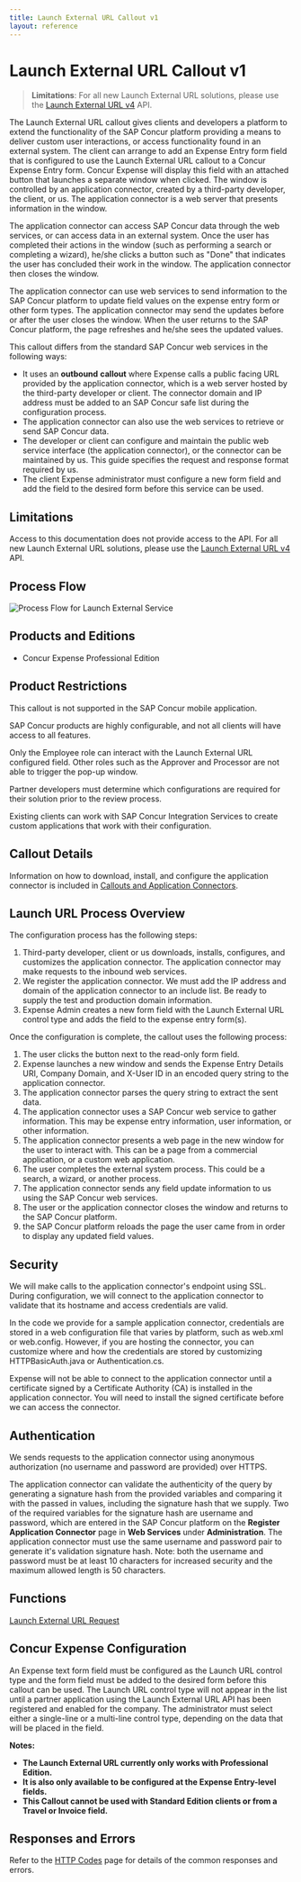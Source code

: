 ```yaml
---
title: Launch External URL Callout v1
layout: reference
---
```


# Launch External URL Callout v1

> **Limitations**: For all new Launch External URL solutions, please use the [Launch External URL v4](https://developer.concur.com/api-reference/callouts/v4.launch-external-url.html) API.

The Launch External URL callout gives clients and developers a platform to extend the functionality of the SAP Concur platform providing a means to deliver custom user interactions, or access functionality found in an external system. The client can arrange to add an Expense Entry form field that is configured to use the Launch External URL callout to a Concur Expense Entry form. Concur Expense will display this field with an attached button that launches a separate window when clicked. The window is controlled by an application connector, created by a third-party developer, the client, or us. The application connector is a web server that presents information in the window.

The application connector can access SAP Concur data through the web services, or can access data in an external system. Once the user has completed their actions in the window (such as performing a search or completing a wizard), he/she clicks a button such as "Done" that indicates the user has concluded their work in the window. The application connector then closes the window. 

The application connector can use web services to send information to the SAP Concur platform to update field values on the expense entry form or other form types. The application connector may send the updates before or after the user closes the window. When the user returns to the SAP Concur platform, the page refreshes and he/she sees the updated values.

This callout differs from the standard SAP Concur web services in the following ways:

* It uses an **outbound** **callout** where Expense calls a public facing URL provided by the application connector, which is a web server hosted by the third-party developer or client. The connector domain and IP address must be added to an SAP Concur safe list during the configuration process.  
* The application connector can also use the web services to retrieve or send SAP Concur data.
* The developer or client can configure and maintain the public web service interface (the application connector), or the connector can be maintained by us. This guide specifies the request and response format required by us.
* The client Expense administrator must configure a new form field and add the field to the desired form before this service can be used.

## <a name="limitations"></a>Limitations

Access to this documentation does not provide access to the API. For all new Launch External URL solutions, please use the [Launch External URL v4](https://developer.concur.com/api-reference/callouts/v4.launch-external-url.html) API.

## <a name="process-flow"></a>Process Flow

![Process Flow for Launch External Service](./launch-external-url.png)

## <a name="products-editions"></a>Products and Editions

* Concur Expense Professional Edition

## <a name="product-restrictions"></a>Product Restrictions

This callout is not supported in the SAP Concur mobile application.

SAP Concur products are highly configurable, and not all clients will have access to all features.

Only the Employee role can interact with the Launch External URL configured field. Other roles such as the Approver and Processor are not able to trigger the pop-up window.

Partner developers must determine which configurations are required for their solution prior to the review process.

Existing clients can work with SAP Concur Integration Services to create custom applications that work with their configuration.

## <a name="concur-connect-callout-details"></a>Callout Details

Information on how to download, install, and configure the application connector is included in [Callouts and Application Connectors](/api-reference/callouts/callouts-application-connectors.html).

## <a name="launch-url-process-overview"></a>Launch URL Process Overview

The configuration process has the following steps:

1. Third-party developer, client or us downloads, installs, configures, and customizes the application connector. The application connector may make requests to the inbound web services.  
2. We register the application connector. We must add the IP address and domain of the application connector to an include list. Be ready to supply the test and production domain information.  
3. Expense Admin creates a new form field with the Launch External URL control type and adds the field to the expense entry form(s).

Once the configuration is complete, the callout uses the following process:

1. The user clicks the button next to the read-only form field.
2. Expense launches a new window and sends the Expense Entry Details URI, Company Domain, and X-User ID in an encoded query string to the application connector.
3. The application connector parses the query string to extract the sent data.
4. The application connector uses a SAP Concur web service to gather information. This may be expense entry information, user information, or other information.
5. The application connector presents a web page in the new window for the user to interact with. This can be a page from a commercial application, or a custom web application.
6. The user completes the external system process. This could be a search, a wizard, or another process.
7. The application connector sends any field update information to us using the SAP Concur web services.
8. The user or the application connector closes the window and returns to the SAP Concur platform.
9. the SAP Concur platform reloads the page the user came from in order to display any updated field values.

## <a name="security"></a>Security

We will make calls to the application connector's endpoint using SSL. During configuration, we will connect to the application connector to validate that its hostname and access credentials are valid.

In the code we provide for a sample application connector, credentials are stored in a web configuration file that varies by platform, such as web.xml or web.config. However, if you are hosting the connector, you can customize where and how the credentials are stored by customizing HTTPBasicAuth.java or Authentication.cs.

Expense will not be able to connect to the application connector until a certificate signed by a Certificate Authority (CA) is installed in the application connector. You will need to install the signed certificate before we can access the connector.

## <a name="authentication"></a>Authentication

We sends requests to the application connector using anonymous authorization (no username and password are provided) over HTTPS.

The application connector can validate the authenticity of the query by generating a signature hash from the provided variables and comparing it with the passed in values, including the signature hash that we supply. Two of the required variables for the signature hash are username and password, which are entered in the SAP Concur platform on the **Register Application Connector** page in **Web Services** under **Administration**. The application connector must use the same username and password pair to generate it's validation signature hash. Note: both the username and password must be at least 10 characters for increased security and the maximum allowed length is 50 characters.

## <a name="functions"></a>Functions

[Launch External URL Request][4]

##  <a name="concur-expense-config"></a>Concur Expense Configuration

An Expense text form field must be configured as the Launch URL control type and the form field must be added to the desired form before this callout can be used. The Launch URL control type will not appear in the list until a partner application using the Launch External URL API has been registered and enabled for the company. The administrator must select either a single-line or a multi-line control type, depending on the data that will be placed in the field.

**Notes:**

* **The Launch External URL currently only works with Professional Edition.**
* **It is also only available to be configured at the Expense Entry-level fields.**
* **This Callout cannot be used with Standard Edition clients or from a Travel or Invoice field.**

##  <a name="responses-errors"></a>Responses and Errors

Refer to the [HTTP Codes](/api-reference/http-status-codes.html) page for details of the common responses and errors.
 


[4]: /api-reference/callouts/launch-external-url-request.html
